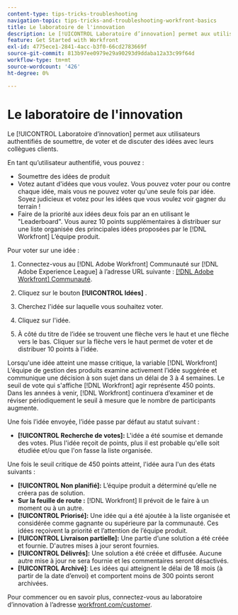 ```yaml
---
content-type: tips-tricks-troubleshooting
navigation-topic: tips-tricks-and-troubleshooting-workfront-basics
title: Le laboratoire de l'innovation
description: Le [!UICONTROL Laboratoire d’innovation] permet aux utilisateurs authentifiés de soumettre, de voter et de discuter des idées avec leurs collègues clients.
feature: Get Started with Workfront
exl-id: 4775ece1-2841-4acc-b3f0-66cd2783669f
source-git-commit: 813b97ee0979e29a90293d9ddaba12a33c99f64d
workflow-type: tm+mt
source-wordcount: '426'
ht-degree: 0%

---
```


# Le laboratoire de l&#39;innovation

Le [!UICONTROL Laboratoire d’innovation] permet aux utilisateurs authentifiés de soumettre, de voter et de discuter des idées avec leurs collègues clients.

En tant qu’utilisateur authentifié, vous pouvez :

* Soumettre des idées de produit
* Votez autant d&#39;idées que vous voulez. Vous pouvez voter pour ou contre chaque idée, mais vous ne pouvez voter qu&#39;une seule fois par idée. Soyez judicieux et votez pour les idées que vous voulez voir gagner du terrain !
* Faire de la priorité aux idées deux fois par an en utilisant le &quot;Leaderboard&quot;. Vous aurez 10 points supplémentaires à distribuer sur une liste organisée des principales idées proposées par le [!DNL Workfront] L’équipe produit.

Pour voter sur une idée :

1. Connectez-vous au [!DNL Adobe Workfront] Communauté sur [!DNL Adobe Experience League] à l’adresse URL suivante :  [[!DNL Adobe Workfront] Communauté](https://experienceleaguecommunities.adobe.com/t5/workfront/ct-p/workfront).

1. Cliquez sur le bouton **[!UICONTROL Idées]** .

1. Cherchez l&#39;idée sur laquelle vous souhaitez voter.
1. Cliquez sur l&#39;idée.
1. À côté du titre de l’idée se trouvent une flèche vers le haut et une flèche vers le bas. Cliquer sur la flèche vers le haut permet de voter et de distribuer 10 points à l&#39;idée.

Lorsqu&#39;une idée atteint une masse critique, la variable [!DNL Workfront] L’équipe de gestion des produits examine activement l’idée suggérée et communique une décision à son sujet dans un délai de 3 à 4 semaines. Le seuil de vote qui s&#39;affiche [!DNL Workfront] agir représente 450 points. Dans les années à venir, [!DNL Workfront] continuera d’examiner et de réviser périodiquement le seuil à mesure que le nombre de participants augmente.

Une fois l’idée envoyée, l’idée passe par défaut au statut suivant :

* **[!UICONTROL Recherche de votes]:** L&#39;idée a été soumise et demande des votes. Plus l&#39;idée reçoit de points, plus il est probable qu&#39;elle soit étudiée et/ou que l&#39;on fasse la liste organisée.

Une fois le seuil critique de 450 points atteint, l&#39;idée aura l&#39;un des états suivants :

* **[!UICONTROL Non planifié]:** L’équipe produit a déterminé qu’elle ne créera pas de solution.
* **Sur la feuille de route :** [!DNL Workfront] Il prévoit de le faire à un moment ou à un autre.
* **[!UICONTROL Priorisé]:** Une idée qui a été ajoutée à la liste organisée et considérée comme gagnante ou supérieure par la communauté. Ces idées reçoivent la priorité et l’attention de l’équipe produit.
* **[!UICONTROL Livraison partielle]:** Une partie d’une solution a été créée et fournie. D&#39;autres mises à jour seront fournies.
* **[!UICONTROL Délivrés]:** Une solution a été créée et diffusée. Aucune autre mise à jour ne sera fournie et les commentaires seront désactivés.
* **[!UICONTROL Archivé]**: Les idées qui atteignent le délai de 18 mois (à partir de la date d’envoi) et comportent moins de 300 points seront archivées.

Pour commencer ou en savoir plus, connectez-vous au laboratoire d’innovation à l’adresse  [workfront.com/customer](https://www.workfront.com/customer).

